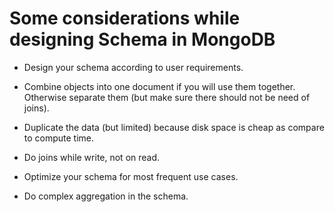 # Some considerations while designing Schema in MongoDB
  
  * Design your schema according to user requirements.

  * Combine objects into one document if you will use them together. Otherwise separate them (but make sure there should not be need of joins).

  * Duplicate the data (but limited) because disk space is cheap as compare to compute time.

  * Do joins while write, not on read.

  * Optimize your schema for most frequent use cases.

  * Do complex aggregation in the schema.
